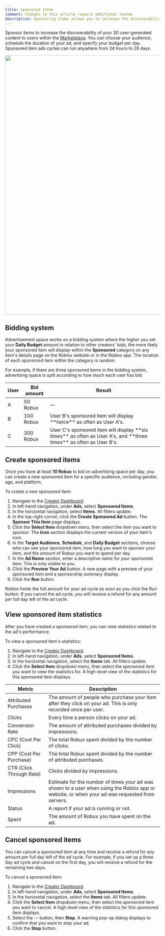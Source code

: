 ```yaml
---
title: Sponsored items
comment: Changes to this article require additional review
description: Sponsoring items allows you to increase the discoverability of 3D user-generated content within the Marketplace.
---
```


Sponsor items to increase the discoverability of your 3D user-generated content to users within the [Marketplace](https://www.roblox.com/catalog). You can choose your audience, schedule the duration of your ad, and specify your budget per day. Sponsored item ads cycles can run anywhere from 24 hours to 28 days.

<img src="../../assets/promotion/misc/Sponsored-Items.png" width="846" />

## Bidding system

Advertisement space works on a bidding system where the higher you set your **Daily Budget** amount in relation to other creators' bids, the more likely your sponsored item will display within the **Sponsored** category on any item's details page on the Roblox website or in the Roblox app. The location of each sponsored item within the category is random.

For example, if there are three sponsored items in the bidding system, advertising space is split according to how much each user has bid:

<table>
<thead>
  <tr>
    <th>User</th>
    <th>Bid amount</th>
    <th>Result</th>
  </tr>
</thead>
<tbody>
  <tr>
    <td>A</td>
    <td>50 Robux</td>
    <td>&mdash;</td>
  </tr>
  <tr>
    <td>B</td>
    <td>100 Robux</td>
    <td>User B's sponsored item will display **twice** as often as User A's.</td>
  </tr>
  <tr>
    <td>C</td>
    <td>300 Robux</td>
    <td>User C's sponsored item will display **six times** as often as User A's, and **three times** as often as User B's.</td>
  </tr>
</tbody>
</table>

## Create sponsored items

Once you have at least **10 Robux** to bid on advertising space per day, you can create a new sponsored item for a specific audience, including gender, age, and platform.

To create a new sponsored item:

1. Navigate to the [Creator Dashboard](https://create.roblox.com/dashboard/creations).
1. In left-hand navigation, under **Ads**, select **Sponsored Items**.
1. In the horizontal navigation, select **Items**. All filters update.
1. In the top-right corner, click the **Create Sponsored Ad** button. The **Sponsor This Item** page displays.
1. Click the **Select Item** dropdown menu, then select the item you want to sponsor. The **Icon** section displays the current version of your item's icon.
1. In the **Target Audience**, **Schedule**, and **Daily Budget** sections, choose who can see your sponsored item, how long you want to sponsor your item, and the amount of Robux you want to spend per day.
1. In the **Ad Name** section, enter a descriptive name for your sponsored item. This is only visible to you.
1. Click the **Preview Your Ad** button. A new page with a preview of your sponsored item and a sponsorship summary display.
1. Click the **Run** button.

Roblox holds the full amount for your ad cycle as soon as you click the Run button. If you cancel the ad cycle, you will receive a refund for any amount per full day left of the ad cycle.

## View sponsored item statistics

After you have created a sponsored item, you can view statistics related to the ad's performance.

To view a sponsored item's statistics:

1. Navigate to the [Creator Dashboard](https://create.roblox.com/dashboard/creations).
1. In left-hand navigation, under **Ads**, select **Sponsored Items**.
1. In the horizontal navigation, select the **Items** tab. All filters update.
1. Click the **Select Item** dropdown menu, then select the sponsored item you want to view the statistics for. A high-level view of the statistics for this sponsored item displays.

<table>
<thead>
  <tr>
    <th>Metric</th>
    <th>Description</th>
  </tr>
</thead>
<tbody>
  <tr>
    <td>Attributed Purchases</td>
    <td>The amount of people who purchase your item after they click on your ad. This is only recorded once per user.</td>
  </tr>
  <tr>
    <td>Clicks</td>
    <td>Every time a person clicks on your ad.</td>
  </tr>
  <tr>
    <td>Conversion Rate</td>
    <td>The amount of attributed purchases divided by impressions.</td>
  </tr>
  <tr>
    <td>CPC (Cost Per Click)</td>
    <td>The total Robux spent divided by the number of clicks.</td>
  </tr>
  <tr>
    <td>CPP (Cost Per Purchase)</td>
    <td>The total Robux spent divided by the number of attributed purchases.</td>
  </tr>
  <tr>
    <td>CTR (Click Through Rate)</td>
    <td>Clicks divided by impressions.</td>
  </tr>
    <tr>
    <td>Impressions</td>
    <td>Estimate for the number of times your ad was shown to a user when using the Roblox app or website, or when your ad was requested from servers.</td>
  </tr>
  <tr>
    <td>Status</td>
    <td>A report if your ad is running or not.</td>
  </tr>
  <tr>
    <td>Spent</td>
    <td>The amount of Robux you have spent on the ad.</td>
  </tr>
</tbody>
</table>

## Cancel sponsored items

You can cancel a sponsored item at any time and receive a refund for any amount per full day left of the ad cycle. For example, if you set up a three day ad cycle and cancel on the first day, you will receive a refund for the remaining two days.

To cancel a sponsored item:

1. Navigate to the [Creator Dashboard](https://create.roblox.com/dashboard/creations).
1. In left-hand navigation, under **Ads**, select **Sponsored Items**.
1. In the horizontal navigation, select the **Items** tab. All filters update.
1. Click the **Select Item** dropdown menu, then select the sponsored item you want to cancel. A high-level view of the statistics for this sponsored item displays.
1. Select the **&ctdot;** button, then **Stop**. A warning pop-up dialog displays to confirm that you want to stop your ad.
1. Click the **Stop** button.
